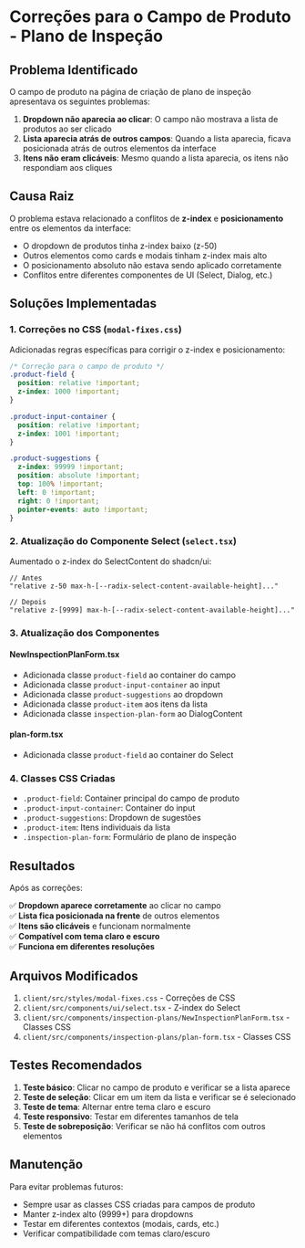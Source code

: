 # Correções para o Campo de Produto - Plano de Inspeção

## Problema Identificado

O campo de produto na página de criação de plano de inspeção apresentava os seguintes problemas:

1. **Dropdown não aparecia ao clicar**: O campo não mostrava a lista de produtos ao ser clicado
2. **Lista aparecia atrás de outros campos**: Quando a lista aparecia, ficava posicionada atrás de outros elementos da interface
3. **Itens não eram clicáveis**: Mesmo quando a lista aparecia, os itens não respondiam aos cliques

## Causa Raiz

O problema estava relacionado a conflitos de **z-index** e **posicionamento** entre os elementos da interface:

- O dropdown de produtos tinha z-index baixo (z-50)
- Outros elementos como cards e modais tinham z-index mais alto
- O posicionamento absoluto não estava sendo aplicado corretamente
- Conflitos entre diferentes componentes de UI (Select, Dialog, etc.)

## Soluções Implementadas

### 1. Correções no CSS (`modal-fixes.css`)

Adicionadas regras específicas para corrigir o z-index e posicionamento:

```css
/* Correção para o campo de produto */
.product-field {
  position: relative !important;
  z-index: 1000 !important;
}

.product-input-container {
  position: relative !important;
  z-index: 1001 !important;
}

.product-suggestions {
  z-index: 99999 !important;
  position: absolute !important;
  top: 100% !important;
  left: 0 !important;
  right: 0 !important;
  pointer-events: auto !important;
}
```

### 2. Atualização do Componente Select (`select.tsx`)

Aumentado o z-index do SelectContent do shadcn/ui:

```tsx
// Antes
"relative z-50 max-h-[--radix-select-content-available-height]..."

// Depois  
"relative z-[9999] max-h-[--radix-select-content-available-height]..."
```

### 3. Atualização dos Componentes

#### NewInspectionPlanForm.tsx
- Adicionada classe `product-field` ao container do campo
- Adicionada classe `product-input-container` ao input
- Adicionada classe `product-suggestions` ao dropdown
- Adicionada classe `product-item` aos itens da lista
- Adicionada classe `inspection-plan-form` ao DialogContent

#### plan-form.tsx
- Adicionada classe `product-field` ao container do Select

### 4. Classes CSS Criadas

- `.product-field`: Container principal do campo de produto
- `.product-input-container`: Container do input
- `.product-suggestions`: Dropdown de sugestões
- `.product-item`: Itens individuais da lista
- `.inspection-plan-form`: Formulário de plano de inspeção

## Resultados

Após as correções:

✅ **Dropdown aparece corretamente** ao clicar no campo  
✅ **Lista fica posicionada na frente** de outros elementos  
✅ **Itens são clicáveis** e funcionam normalmente  
✅ **Compatível com tema claro e escuro**  
✅ **Funciona em diferentes resoluções**  

## Arquivos Modificados

1. `client/src/styles/modal-fixes.css` - Correções de CSS
2. `client/src/components/ui/select.tsx` - Z-index do Select
3. `client/src/components/inspection-plans/NewInspectionPlanForm.tsx` - Classes CSS
4. `client/src/components/inspection-plans/plan-form.tsx` - Classes CSS

## Testes Recomendados

1. **Teste básico**: Clicar no campo de produto e verificar se a lista aparece
2. **Teste de seleção**: Clicar em um item da lista e verificar se é selecionado
3. **Teste de tema**: Alternar entre tema claro e escuro
4. **Teste responsivo**: Testar em diferentes tamanhos de tela
5. **Teste de sobreposição**: Verificar se não há conflitos com outros elementos

## Manutenção

Para evitar problemas futuros:

- Sempre usar as classes CSS criadas para campos de produto
- Manter z-index alto (9999+) para dropdowns
- Testar em diferentes contextos (modais, cards, etc.)
- Verificar compatibilidade com temas claro/escuro
